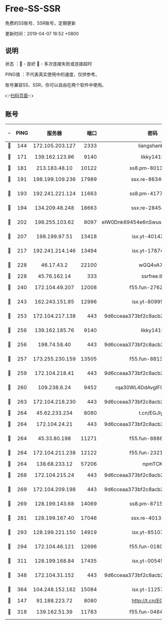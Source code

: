 # Free-SS-SSR

免费的SS账号、SSR账号，定期更新

更新时间：2019-04-07 16:52 +0800

## 说明

状态     ：🙂 - 良好 🙁 - 多次连接失败或连接超时

PING值   ：不代表真实使用中的速度，仅供参考。

账号兼容SS、SSR，你可以自由在两个软件中使用。

👉[扫码页面](https://liesauer.github.io/Free-SS-SSR/)👈

## 账号

|-|PING|服务器|端口|密码|加密方式|区域|
|:----:|:----:|:-----:|-----:|:----:|:----:|:----:|
|🙂|144|172.105.203.127|2333|liangshanbo|chacha20|JP|
|🙂|171|139.162.123.96|9140|likky1415|aes-256-cfb|JP|
|🙂|181|213.183.48.10|10122|ss8.pm-80138879|rc4-md5|RU|
|🙂|191|198.199.109.236|17989|ssx.re-86346346|aes-256-cfb|US|
|🙂|193|192.241.221.124|11663|ss8.pm-41772299|aes-256-cfb|US|
|🙂|194|134.209.48.248|18663|ssx.re-28454131|aes-256-cfb|US|
|🙂|202|198.255.103.62|8097|eIW0Dnk69454e6nSwuspv9DmS201tQ0D|aes-256-cfb|US|
|🙂|207|198.199.97.51|13418|isx.yt-40142272|aes-256-cfb|US|
|🙂|217|192.241.214.146|13494|isx.yt-17874005|aes-256-cfb|US|
|🙂|228|46.17.43.2|22100|wGQ4vA7D|aes-256-gcm|RU|
|🙂|228|45.76.162.14|333|ssrfree.tk|rc4|SG|
|🙂|240|172.104.49.207|12008|f55.fun-27622022|aes-256-cfb|SG|
|🙂|243|162.243.151.85|12996|isx.yt-80995578|aes-256-cfb|US|
|🙂|253|172.104.217.138|443|9d6cceaa373bf2c8acb22e60b6a58be6|aes-256-cfb|US|
|🙂|256|139.162.185.76|9140|likky1415|aes-256-cfb|DE|
|🙂|256|198.74.58.40|443|9d6cceaa373bf2c8acb22e60b6a58be6|aes-256-cfb|US|
|🙂|257|173.255.230.159|13505|f55.fun-88132244|aes-256-cfb|US|
|🙂|259|172.104.218.41|443|9d6cceaa373bf2c8acb22e60b6a58be6|aes-256-cfb|US|
|🙂|260|109.238.6.24|9452|rqa30WL4DdAvgIFG6Fs3znzTa|aes-256-cfb|FR|
|🙂|263|172.104.218.230|443|9d6cceaa373bf2c8acb22e60b6a58be6|aes-256-cfb|US|
|🙂|264|45.62.233.234|8080|t.cn/EGJIyrl|rc4-md5|CA|
|🙂|264|172.104.24.21|443|9d6cceaa373bf2c8acb22e60b6a58be6|aes-256-cfb|US|
|🙂|264|45.33.80.198|11271|f55.fun-88868016|aes-256-cfb|US|
|🙂|264|172.104.211.238|12122|f55.fun-23214357|aes-256-cfb|US|
|🙂|264|138.68.233.12|57206|npmTCK|rc4-md5|US|
|🙂|268|172.104.215.24|443|9d6cceaa373bf2c8acb22e60b6a58be6|aes-256-cfb|US|
|🙂|269|172.104.209.198|443|9d6cceaa373bf2c8acb22e60b6a58be6|aes-256-cfb|US|
|🙂|269|128.199.143.68|14069|ss8.pm-87154822|aes-256-cfb|SG|
|🙂|281|128.199.167.40|17046|ssx.re-40133185|aes-256-cfb|SG|
|🙂|293|128.199.221.150|14919|isx.yt-85107538|aes-256-cfb|SG|
|🙂|294|172.104.46.121|12696|f55.fun-01805211|aes-256-cfb|SG|
|🙂|311|128.199.168.84|17435|isx.yt-00545215|aes-256-cfb|SG|
|🙂|348|172.104.31.152|443|9d6cceaa373bf2c8acb22e60b6a58be6|aes-256-cfb|US|
|🙂|364|104.248.152.162|15084|isx.yt-11257150|aes-256-cfb|SG|
|🙂|147|91.188.223.72|8080|http://t.cn/EGJIyrl|rc4-md5|RU|
|🙂|318|139.162.51.39|11783|f55.fun-04843983|aes-256-cfb|SG|
